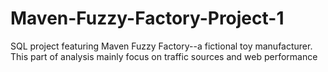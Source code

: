 # Maven-Fuzzy-Factory-Project-1
SQL project featuring Maven Fuzzy Factory--a fictional toy manufacturer. This part of analysis mainly focus on traffic sources and web performance
